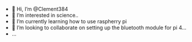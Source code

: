 - 👋 Hi, I’m @Clement384
- 👀 I’m interested in science..
- 🌱 I’m currently learning how to use raspherry pi
- 💞️ I’m looking to collaborate on setting up the bluetooth module for pi 4...
- ...

<!---
Clement384/Clement384 is a ✨ special ✨ repository because its `README.md` (this file) appears on your GitHub profile.
You can click the Preview link to take a look at your changes.
--->
